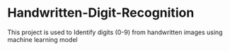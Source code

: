 # Handwritten-Digit-Recognition
This project is used to Identify digits (0-9) from handwritten images using machine learning model
